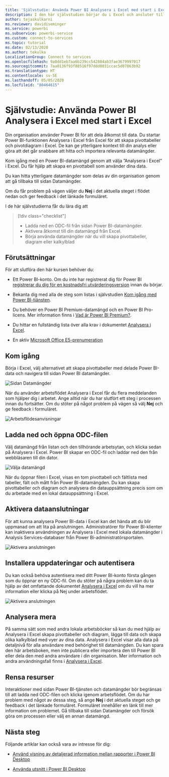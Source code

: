 ```yaml
---
title: 'Självstudie: Använda Power BI Analysera i Excel med start i Excel'
description: I den här självstudien börjar du i Excel och ansluter till Power BI-sidan Datamängder för att importera datamängder till Excel.
author: tejaskulkarni
ms.reviewer: davidiseminger
ms.service: powerbi
ms.subservice: powerbi-service
ms.custom: connect-to-services
ms.topic: tutorial
ms.date: 02/13/2020
ms.author: tekulka
LocalizationGroup: Connect to services
ms.openlocfilehash: 9a8dd1eb7aa6b239cc542884ab3fae3679997017
ms.sourcegitcommit: 7aa0136f93f88516f97ddd8031ccac5d07863b92
ms.translationtype: HT
ms.contentlocale: sv-SE
ms.lasthandoff: 05/05/2020
ms.locfileid: "80464615"
---
```

# <a name="tutorial-use-power-bi-analyze-in-excel-starting-in-excel"></a>Självstudie: Använda Power BI Analysera i Excel med start i Excel

Din organisation använder Power BI för att dela åtkomst till data. Du startar Power BI-funktionen Analysera i Excel från Excel för att skapa pivottabeller och pivotdiagram i Excel. De kan ge ytterligare kontext till din analys eller göra att det går snabbare att hitta och importera relevanta datamängder.

Kom igång med en Power BI-datamängd genom att välja ”Analysera i Excel” i Excel. Du får hjälp att skapa en pivottabell som använder dina data.  

Du kan hitta ytterligare datamängder som delas av din organisation genom att gå tillbaka till sidan Datamängder.

Om du får problem på vägen väljer du **Nej** i det aktuella steget i flödet nedan och ger feedback i det länkade formuläret.  

I de här självstudierna får du lära dig att

> [!div class="checklist"]
> * Ladda ned en ODC-fil från sidan Power BI-datamängder.
> * Aktivera åtkomst till din datamängd från Excel.
> * Börja använda datamängder när du vill skapa pivottabeller, diagram eller kalkylblad

## <a name="prerequisites"></a>Förutsättningar

För att slutföra den här kursen behöver du:

* Ett Power BI-konto. Om du inte har registrerat dig för Power BI [registrerar du dig för en kostnadsfri utvärderingsversion](https://app.powerbi.com/signupredirect?pbi_source=web) innan du börjar.

* Bekanta dig med alla de steg som listas i självstudien [Kom igång med Power BI-tjänsten](https://docs.microsoft.com/power-bi/service-get-started).

* Du behöver en Power BI Premium-datamängd och en Power BI Pro-licens. Mer information finns i [Vad är Power BI Premium?](https://docs.microsoft.com/power-bi/service-premium-what-is).

* Du hittar en fullständig lista över alla krav i dokumentet [Analysera i Excel](https://docs.microsoft.com/power-bi/service-analyze-in-excel#requirements).

* En aktiv [Microsoft Office E5-prenumeration](https://www.microsoft.com/microsoft-365/business/office-365-enterprise-e5-business-software?activetab=pivot%3aoverviewtab)

## <a name="get-started"></a>Kom igång

Börja i Excel, välj alternativet att skapa pivottabeller med delade Power BI-data och navigera till sidan Power BI datamängder.

![Sidan Datamängder](media/service-tutorial-analyze-in-excel/tutorial-analyze-in-excel-01.png)

När du använder arbetsflödet Analysera i Excel får du flera meddelanden som hjälper dig i arbetet. Ange alltid när du har slutfört ett steg i processen innan du fortsätter. Om du stöter på något problem på vägen så välj **Nej** och ge feedback i formuläret.

![Arbetsflödesanvisningar](media/service-tutorial-analyze-in-excel/tutorial-analyze-in-excel-02.png)

## <a name="download-and-open-the-odc-file"></a>Ladda ned och öppna ODC-filen

Välj datamängd från listan och den tillhörande arbetsytan, och klicka sedan på Analysera i Excel. Power BI skapar en ODC-fil och laddar ned den från webbläsaren till din dator.

![Välja datamängd](media/service-tutorial-analyze-in-excel/tutorial-analyze-in-excel-03.png)

När du öppnar filen i Excel, visas en tom pivottabell och fältlista med tabeller, fält och mått från Power BI-datamängden. Du kan skapa pivottabeller och diagram och analysera din datauppsättning precis som om du arbetade med en lokal datauppsättning i Excel.

## <a name="enable-data-connections"></a>Aktivera dataanslutningar

För att kunna analysera Power BI-data i Excel kan det hända att du blir uppmanad om att lita på anslutningen. Administratörer för Power BI-klienter kan inaktivera användningen av Analysera i Excel med lokala datamängder i Analysis Services-databaser från Power Bi-administratörsportalen.

![Aktivera anslutningen](media/service-tutorial-analyze-in-excel/tutorial-analyze-in-excel-04.png)

## <a name="install-updates-and-authenticate"></a>Installera uppdateringar och autentisera

Du kan också behöva autentisera med ditt Power BI-konto första gången som du öppnar en ny ODC-fil.  Om du stöter på några problem kan du ta hjälp av det omfattande dokumentet [Analysera i Excel](https://docs.microsoft.com/power-bi/service-analyze-in-excel#sign-in-to-power-bi ) om du vill ha mer information eller klicka på Nej under arbetsflödet.

![Aktivera anslutningen](media/service-tutorial-analyze-in-excel/tutorial-analyze-in-excel-05.png)

## <a name="analyze-away"></a>Analysera mera

På samma sätt som med andra lokala arbetsböcker så kan du med hjälp av Analysera i Excel skapa pivottabeller och diagram, lägga till data och skapa olika kalkylblad med vyer av dina data. Analysera i Excel visar alla data på detaljnivå för alla användare med behörighet till datamängden. Du kan spara den här arbetsboken, men inte publicera eller importera den till Power BI eller dela den med andra användare i din organisation. Mer information och andra användningsfall finns i [Analysera i Excel](https://docs.microsoft.com/power-bi/service-analyze-in-excel#analyze-away).

## <a name="clean-up-resources"></a>Rensa resurser

Interaktioner med sidan Power BI-tjänsten och datamängder bör begränsas till att ladda ned ODC-filen och klicka igenom arbetsflödet. Om du har problem med något av dessa steg, så ange **Nej** i det aktuella steget och ge feedback i det länkade formuläret. Formuläret innehåller en länk till mer information om problemet. Gå tillbaka till sidan Datamängder och försök göra om processen eller välj en annan datamängd.

## <a name="next-steps"></a>Nästa steg

Följande artiklar kan också vara av intresse för dig:

* [Använd visning av detaljerad information mellan rapporter i Power BI Desktop](https://docs.microsoft.com/power-bi/desktop-cross-report-drill-through)

* [Använda utsnitt i Power BI Desktop](https://docs.microsoft.com/power-bi/visuals/power-bi-visualization-slicers)
